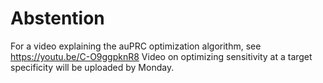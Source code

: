 # Abstention

For a video explaining the auPRC optimization algorithm, see https://youtu.be/C-O9ggpknR8
Video on optimizing sensitivity at a target specificity will be uploaded by Monday.
